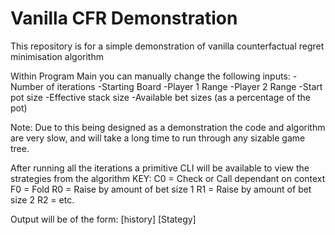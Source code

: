 <p1>
<h1>Vanilla CFR Demonstration</h1>

This repository is for a simple demonstration of vanilla counterfactual regret minimisation algorithm

Within Program Main you can manually change the following inputs:
-Number of iterations
-Starting Board
-Player 1 Range
-Player 2 Range
-Start pot size
-Effective stack size
-Available bet sizes (as a percentage of the pot)

Note: Due to this being designed as a demonstration the code and algorithm are very slow, and will take a long
time to run through any sizable game tree.


After running all the iterations a primitive CLI will be available to view the strategies from the algorithm
KEY:
C0 = Check or Call dependant on context
F0 = Fold
R0 = Raise by amount of bet size 1
R1 = Raise by amount of bet size 2
R2 = etc.

Output will be of the form:
[history] [Stategy]
</p1>

